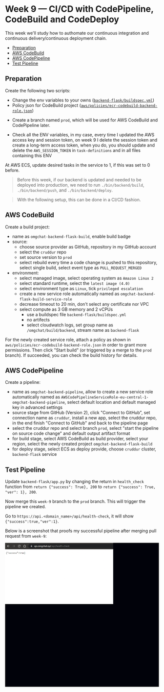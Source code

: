 # Week 9 — CI/CD with CodePipeline, CodeBuild and CodeDeploy

This week we'll study how to authomate our continuous integration and continuous delivery/continuous deployment chain.

- [Preparation](#preparation)
- [AWS CodeBuild](#aws-codebuild)
- [AWS CodePipeline](#aws-codepipeline)
- [Test Pipeline](#test-pipeline)

## Preparation

Create the following two scripts:

-  Change the env variables to your owns ([`backend-flask/buildspec.yml`](https://github.com/sm1lexops/aws-bootcamp-cruddur-2023/blob/week-9/backend-flask/buildspec.yml))
-  Policy json for CodeBuild project ([`aws/policies/ecr-codebuild-backend-role.json`](https://github.com/sm1lexops/aws-bootcamp-cruddur-2023/blob/week-9/aws/policies/ecr-codebuild-backend-role.json))

* Create a branch named `prod`, which will be used for AWS CodeBuild and CodePipeline later.

* Check all the ENV variables, in my case, every time I updated the AWS access key and session token, on week 9 I delete the session token and create a long-term access token, when you do, you should update and delete the `AWS_SESSION_TOKEN` in `task-definitions` and in all files containing this ENV

At AWS ECS, update desired tasks in the service to 1, if this was set to 0 before.

> Before this week, if our backend is updated and needed to be deployed into production, we need to run `./bin/backend/build`, `./bin/backend/push`, and `./bin/backend/deploy`. 

> With the following setup, this can be done in a CI/CD fashion.

## AWS CodeBuild

Create a build project:

* name as `omgchat-backend-flask-build`, enable build badge
* source:
  - choose source provider as GitHub, repository in my GitHub account
  - select the `cruddur` repo
  - set source version to `prod`
  - select rebuild every time a code change is pushed to this repository, select single build, select event type as `PULL_REQUEST_MERGED`
* environment:
  - select managed image, select operating system as `Amazon Linux 2`
  - select standard runtime, select the `latest image (4.0)`
  - select environment type as `Linux`, tick `privileged escalation`
  - create a new service role automatically named as `omgchat-backend-flask-build-service-role`
  - decrease timeout to 20 min, don't select any certificate nor VPC
  - select compute as 3 GB memory and 2 vCPUs
    - use a buildspec file `backend-flask/buildspec.yml`
    - no artifects
    - select cloudwatch logs, set group name as `/omgchat/build/backend`, stream name as `backend-flask`

For the newly created service role, attach a policy as shown in `aws/policies/ecr-codebuild-backend-role.json` in order to grant more permissions. Then click "Start build" (or triggered by a merge to the `prod` branch). If succeeded, you can check the build history for details.

## AWS CodePipeline

Create a pipeline:

- name as `omgchat-backend-pipeline`, allow to create a new service role automatically named as `AWSCodePipelineServiceRole-eu-central-1-omgchat-backend-pipeline`, select default location and default managed key in advanced settings
- source stage from GitHub (Version 2), click "Connect to GitHub", set connection name as `cruddur`, install a new app, select the cruddur repo, in the end finish "Connect to GitHub" and back to the pipeline page
- select the cruddur repo and select branch `prod`, select "start the pipeline on source code change" and default output artifact format
- for build stage, select AWS CodeBuild as build provider, select your region, select the newly created project `omgchat-backend-flask-build`
- for deploy stage, select ECS as deploy provide, choose `cruddur` cluster, `backend-flask` service

## Test Pipeline

Update `backend-flask/app.py` by changing the return in `health_check` function from `return {"success": True}, 200` to `return {"success": True, "ver": 1}, 200`.

Now merge this `week-9` branch to the `prod` branch. This will trigger the pipeline we created.

Go to `https://api.<domain_name>/api/health-check`, it will show `{"success":true,"ver":1}`.

Below is a screenshot that proofs my successful pipeline after merging pull request from `week-9`:

![CodeBuild and CodePipline](assets/week-9/ezgif_cicd.gif)